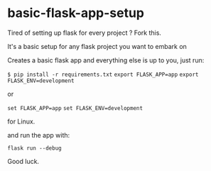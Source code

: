 # basic-flask-app-setup
Tired of setting up flask for every project ? Fork this.

It's a basic setup for any flask project you want to embark on

Creates a basic flask app and everything else is up to you, just run:

`$ pip install -r requirements.txt`
`export FLASK_APP=app`
`export FLASK_ENV=development`

or

`set FLASK_APP=app`
`set FLASK_ENV=development`

for Linux.

and run the app with:

` flask run --debug `

Good luck.